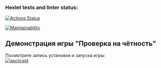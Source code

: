 ### Hexlet tests and linter status:

[![Actions Status](https://github.com/LAX-747-380/frontend-project-44/actions/workflows/hexlet-check.yml/badge.svg)](https://github.com/LAX-747-380/frontend-project-44/actions)

[![Maintainability](https://api.codeclimate.com/v1/badges/ef0046b170a140c3c2d2/maintainability)](https://codeclimate.com/github/LAX-747-380/frontend-project-44/maintainability)

## Демонстрация игры "Проверка на чётность"

Посмотрите запись установки и запуска игры:  
[![asciicast](https://asciinema.org/a/FsIPB8HJ5sFWcyOZlnRahzkiI.svg)](https://asciinema.org/a/FsIPB8HJ5sFWcyOZlnRahzkiI)
